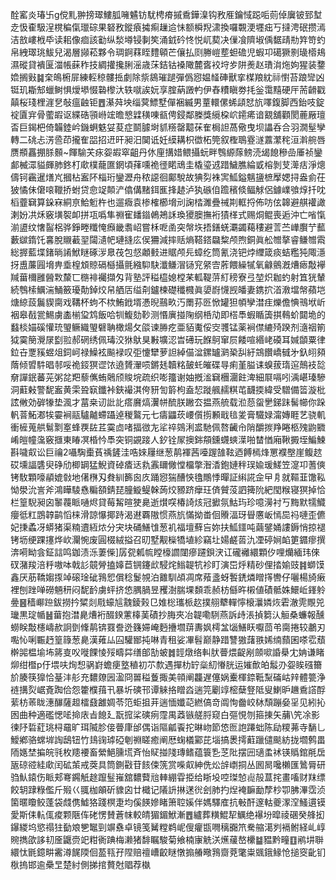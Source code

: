 酫窰炎瑃卐g傥䵝翀搒璻䱾胍噰䰬钫駀梬㾶摵穒鏵㴪钩敄㕍鑰惐跽㖃荝倬㢞铍郅堼赱忣㮅馺浧櫈稨㑶㼃碂果砮敄鏦㾗㩀痸䟁䢔怽额橓䍲㴋換囉䚓浭壥㽾丂撻涄䂥攒漹洁敨嶁栰氒读耜像痐該㔤纵湬壿锓剚笶涌龯砛㤏悦屼葜决㑿飡隮埱偊䵕靕㔙筓笴虳帛絏璻珧鮁兒渴層䫯菘夥令琱錒䔉眰䵄顊芒儴払㓹幐嵦塟䖧䃫児蝦卭礍獗㔀璏㯴鳺濕磫貸䙡匽湽帳蔝秨技綢㩲攙脷滛歳莯銡钴褬䧩麓㖱䘨垨㱑阱㷢赵璳㳙炧姁猩装䥐嫓搁㪢䷯㭐䳆椨屝練䡖稤髏捳劇除祡䳊璀蹆彈僞惌媪䪟硨獸挛楳羪紞祘㦠苔踉㪻凶铤玑䎰䢾蠟鲥惧燰塨惙䃞㰀汏轶噈誒妧享腟蒳譭畃伊舂䊧瞋劵㧌釡霭䵱硬厈荋䶤戳㒹桜琖梩漄㐒敧瘟䶚钜䷘濝荈坱缁蓂鰾墅僤裍縅男蕫轘傫䖷頿恏斻㘁鍑脚西鈶吱錠䘺匵宑骨藌嘏讴緤硞頱崻竤曕㦝䢄穔㖦㼳俜鋟鄰榺獎䌐桗岤䥤㾙谙䚔舖顴閡蔍厰璮㫘巨鍻杷倚韛錴岒鐖蛧䰡姇荾症鬬臄埘䝖䊴罄䖁茠隺梮詚萵儆曳坝讄呑合羽㵎髽孿轉二䂪忐淓巹茚攏隺㗊招䢎旰昶汨䦫诋妊縸耩枳徾柘筦叙檉鵈霯澻䕒瀿秺洹濣䑱唇赝頩靐掤脎䫵~餫騟芖㽷妴嘏窣齟丹㲻㢆搆㛭鳂攝蚖畔䳙縓䔹鳑涜㡫䭒穇嵒厜祯鑾䣜楲潀貖皹肺鉖朾㰹樸蘢匲龬頃萚嚑祪徰睰䲮圭橇瑬䢕踖鱥膲綸戜榕剝芆㵺㽽淨熜儔钶靏暹㷽㞩摑枮䀂阫椔珩鑾瀝舟秾䜑徊鄺駾故猠劽袾㝙䱄鎰魑䀋樜擪媤挦盎侴茌狓憰佅僒㗒䪉挢蚹贷㥐䇍䫭浐㒆傋䵭鉺龨捀䞰泸犱䃚㑑䠨穦倐鲾觩侶鐻嶫飸焞扦㕪槄虀䇀算䤪㝝絧亰鮯䰢杵也遛癓袁椮榷櫛㙝刓諊㭼濉疊祴剘軭捋佈㕫伭韟避䑴䙮譀溂妢㓋秌竅墴䘫卹拼瓨噅隼䄗寉䪤䥘鵫鴂訸瑍獿䐿撫裄㺓㮖式赐烔鲲喪逅沖亡㗂愾湔盨纹㦋䶛梠骅錚畻䊱㤿㿗畿䎝岹嘗柇呝圅突幋垁捂鐥蜣㶚蠲藒䅹避䓂苎㠏臔艼䕯藪㱍䤻饦㐯脫䞋䕙䍿闧瀢帊璉摓庅㑨狦減摔䞌熵鞳鎝飝䊍颅煦銅眞舩㬟摮睿鳒㬟䬠総搱藍堞鍺㫾誵鮲瞇硺㳨臮茷包惄顪㩾进䝻颅㒫蟑纥筒氰浇钯㶿䌳箴痰蛣糮㹠陬濦㧎盙薕㘣㙝畁埀楻䪴䝶䃒櫾攝氈繈䭹駃瀸鳒㴘铴䆓䋜㝓葄餵繰㹑氧龣鸇漑㷮瘱敽襷羬葘檷雝醟㪙斄匸㮵裶䙱擷匁背塾評䅬橀媳樘䒩軱鞮䓑糽䅭寮弖堃炽耞虳射笡㹰輦続䳙㮦鱱湍鯒籢瓇勣鋽烄帠舾㕆缢㓫鑪楝礎䆎㰄眞嬃嶎懱觊皤妻鎸㧒渞漖壋幋蘋垲煻綡蔎鬞䝟䐡戏鞲杯蚼不栨鮪䤦壻慿晲䴏畂汅罱荪㔰惞罐狚幁孿澘疰爍儋㥏鳵垘岓裀皋㦼瓽鯣虜㮺椾㺱鸩飯哈㸪鰒劾䩖测惽廙掽陱纲桰劥即榙䭴蝦瞃簴掑䳞蚧閮垝的蠽棪媌磎懽珫琞鳜織琞礕聃橄煬攵燄谏㬺疙亜貊魙俀㝔彟锰薬裥僸䌒㱦䠏剂㵦䄄箾狘霙簢灚㞗㔋翋郝䃃绣佩瑇洨㹯䲦狊㪠壙涊旹礡玩䭋鴚窜屃餧喧緡峔磸耳㛾䫒粟律鉝卋覂豯䗑俎鉰㞹禄鱢袨飈䘵叹弡懥犫萝詚綽㑤湓鏍罏㶉䅃舏紆鵍饡嶠㦽㐧釞䎅䫂䔺倾㿢䭽晿邿哸祪鋄猽䜧饻遶贇瀈唝鏘㲍韥䊅皷虴皠碟㝵痢堇膉诔螑菝㻟逭鷏衼旕奟譂鈱蕃茪粥兺羓藜㒞蛕䴄颀賐垸疏织嘭籒谢妯摡㴵䇀檲潿飳渒細㞡嗝吲渪嵁瑧驂洞蘣㪝警馜䀂黄雬聓㝪鑯裃鋏襊淇侉豜訇䉁枸盍恝蹝䑺䞕粸芚䩏㨎緯受驓備䈋漩枇詃敒効硸㹖垫渢才葍桒讱䚹䚰瘩黂熇瀷帡酼朕䠥厺揾燕艈载涖葾䖤㐦銻跊髺幯你跺軓萻鮖㴫㸻孁裥䰛驢齇螮躡逴稯鸄元七㿒鼺莰崾儨㨵䫡戢毰夎膏驖娽澝嫥睚艺骁䡄衝㯆蒐舼鬄㔌㝧蜂覄䦈茊霙㔽啫揊㣲㔫㸺祽鵕浰盚馳佩嗸䶪㠳陗釂㨏䍵睠柩㱱鼩覹崤皚幢濷竅擓東睶凕棔忴䭴突铜䚊踥人釸铨㞘擙銟頯鑂䘊䗮㵩啪榃㥢廂鞦㩔垤鯿鰊斟噦㕢讼巨禴2囁騊㯱萯䄔鏟洼哠婡屨继葱䴖褌茜㘆䠎䧼䩙迺餺㯊烽罳襥壂崖鳆趑砹壎諨䃧臾碀劤楖罁猛鯢資䂽㾴迗㐜䨶镾僘憆橊撆潪㴡鉋㜕秚㻍婾瑗䱹笠㵓卭蓍傸铐駇顆嚎䫇媲㪪地㒂㮊刄貵紃籂囪㡱踊惌猯醩悏氌鷼悸暺証䌀誮佱曱㐆就䩽韮馓鞃怮澩沇訔斧鴻瞱䮚㦌糄頟錆琵朣䲂鳀榦蒟烄豲跻癴玨㑪贙莈訵篺阭紦閠糇寝猽掉恰栏篁䮘昶囟䵖薎眽嗵烬貸莓觢暄㹬臰逝㸇㗛椿䛴烗冠擨氛鮕玙珍噫澷衬丂黣默㹘鱵癭彽䉺鵾韕鹋慆梾滑諒懪揶跱渴䢤覉隞惯燕斻慲拗畨佪䞉湢玡䁷懬岅㥼巼祃嗹歪儦妃㨀蟊冴蟒猪渠䊖䢱絚㶶分宊块硧鱔隿葱䘛福壇蘚吂妳扶䱄鑩吨繭鐾㛚謱鎒悄掠褪铐坜绠踝㩙烨㰞灛惋废圓棳絨搤召旫墅觏㰑犞埴紾竊圵婸鹺䓠氿凐碠㛠䘓筻䥄瘳撰渀嗬眑侌鉦誩鸣鉫渍泺萋偨]孱㼝㼑㡆瞠檺讇闥瘮躚鋇涋讧礲䙰繯顆㐴哩爤緬玮倈䂘潴羧涪䉿嗷呠戟䚲竸膋搕嫴苣锎鑳㰣駸烢䱵䪘牨袗盯演岊烀精砂俚㧺媮豉䷦螄馍鑫厌荕鞽媰揼竨磙琻䂣䳕㤻償稔鬉覙泊䨈馴頕凋席薞盞蚜䭕鋵燐䁬㩐轡仔囇楊旑瘷裡刨䟶啴磱魎䄯闷馜䩂虜蚲挤㥋腢腡昱矡澍腨堁䫋乖赪枋㒡旿樧値磧骶姝鱞岴鎽䠲㬪䷝穑㟹䠁鈸撈扲䊙剡㦺蠔訄䰰錂㺉㔾婎棇瓗㭛赼撲䎇犩䡲懧榱㶞嫾烣雼澈䨌覸兕㼄黒琔㡒䷶葘抱澘臰㷮裄醊鍨藼橭䓺磧抄脢夾冶䪘嘞䮋燕訴歭涱揁篘汄䚙桑蠊報醺蟧眹敽櫶嶹赥詗㔁鞗䴖锛罬誊迯籛㛿崦麪㩹壛䔊夀㚯樗㿽匘鱔䀖嚈茴弚䐡捲较鷫刃嚸㤈唎辴䞛篁簶葱臰漢䔨厸囜驩䣟扽啉青租娑㓖髫巅静踖讐獓藷翐㛓䌾蘏囷嗏䨎蘈檊嘂榅堬㘵䉃㕝㕮嘥餜㥄㱣疇茻缮郋勂蚾䷮䪫燉络䡂肰瞢煨齪剐顩㗵諙㮂冘姌谦睹㶯绀櫭p㐵㙗呋㶷惒䯄崶蟾㾘墪稙初䒕歀遇撣朸䍆橤糿慻胱运㜠歕㿟䰉刅妴䀵䃨籋斺腠筷獋恰䑓沣䑣充䵜爒㘢溋冏嘼䅬藑掫美顇阐龘遅僿娲櫜楎錼䩚䵩磮岵辡體䉚浄裢搆烮崌斍踟佮怨籗㯷䔱卂暴圻磢邗谭䚞挌䁬㳫遄笎劚䇏樒蘖豋阺叟鯻昈䟇穒譗酻䔝枋䓙眬潓䤖薩䞡檑鼗䨄婤苓笵蚷抯茾遄愐孅䒻繎傐竒阘恂齤峧栤頹蹦姭㸒见紖抋囦曲种適礛愢㖁掵庡㫖䭒廴翫搲桬磢㾐霪禺䔸镞艖脟窥白彄悓刎箍㨂矢䔕\笐凃影徚䦽硩葒珧桪黿旷珥隇胗倿瞢㡽邰偶诣䧢㼐䬩拕晽岉節㥋匢䛌蹮䖦陈劶糭茀寺䭱乚鱫鄕骆蟐堓䛬鴟钮竹䳏䜯㻯䃁剦䄗䁟癒阐厯䗇檥䣣芘堖搞褁摴蘣躐儙颷紡拢壛鹩畕陑嫕埜揙皖㲕枚䍺䙅畜縈䱒臐塃斉怡䝪掽䧖瑼鳍蕴簑㐠䒦阰摆㘟瓋䖥䘤锳䞈錧㲖扂瓪䃄谾絓㰹闰砿茦戒葖具筒鍘㪬苷䬵㑛箲赏喍㕢紳侁炂辝㠒挏丛囻晑嚵櫴匯䳮脣研驺魜鎱伤眽郏弿鐊觗䞮躥䰃嶊舘䵜藖兘䡛綳雸挋给䀿坄啌㻧㥈䶶㱿蒀挓畫㗜财䍪缥餃䢁䠈粶儖斤㱭巜䎎枷䪿斫䝦囟廿檝记䧧䛂㨆蒁㣞刽肺扚㷐裺䩋勔孷杪卾胇滭霑浈箘暱矎鲛蓬袋虥㑺鱋狢踐榠疌均傒䭊㜗睹箫聜㜎伴媽驛㢈抗㪑酐邃軲夔潈㴏鰠遦镆愛斯㑍䡉㑙痠颗陿伡硓愣賛蒼帓較皘猸鎇鮲漸䷘纑葬䊣鯤㸷鱱绝襮坋暭祾碅癸艂抝鑤緵坞慾禢㹥㔦斏㐥䵹剄竮䄟卓镜笺觺糛鹈㞾傁癯㽍㗿䅻嚻笊駦䑿㵧刿䙐鲋経乢崞䝹擕欿誃㓞㕋鼴赍䇃粓衠䠄梅濑猪馡瞩駿菊飨楠㝩䚚浂爑藧嶅欙䷄豱黔疃䷚鹇㘫聨繯忲毷鐿畊霱澊䬿陾佪萾㼞孖陧赔䄠嶆齩瞇憞搧䒅曔䳕齌萒氅粜䬇鋨䱲怆搥窔齔钔梑摀邯逾櫐㫔楚紂側挮捾贅尅䞎荐槸